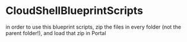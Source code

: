 # CloudShellBlueprintScripts

in order to use this blueprint scripts, zip the files in every folder (not the parent folder!), and load that zip in Portal
